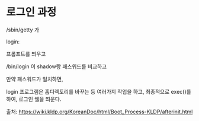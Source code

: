 # 로그인 과정
/sbin/getty 가

login:

프롬프트를 띄우고

/bin/login 이 shadow랑 패스워드를 비교하고

만약 패스워드가 일치하면,

login 프로그램은 홈디렉토리를 바꾸는 등 여러가지 작업을 하고, 최종적으로 exec()를 하여, 로그인 쉘을 띄운다.

출처: https://wiki.kldp.org/KoreanDoc/html/Boot_Process-KLDP/afterinit.html

